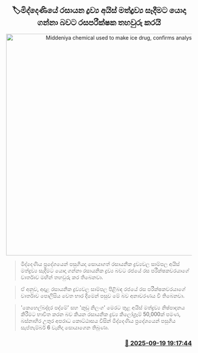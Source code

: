 <p align='center'><b><h2 align='center' title='Middeniya chemical used to make ice drug, confirms analyst'>🏷මිද්දෙණියේ රසායන ද්‍රව්‍ය අයිස් මත්ද්‍රව්‍ය සෑදීමට යොදා ගන්නා බවට රසපරීක්ෂක තහවුරු කරයි</h2></b></p>
<p align='center'><img src='https://helakuru.sgp1.cdn.digitaloceanspaces.com/esana/images/lib/middeniya-ice-lorry.jpg' width='600' alt='Middeniya chemical used to make ice drug, confirms analyst'></p>

> මිද්දෙණිය ප්‍රදේශයෙන් පසුගියදා සොයාගත් රසායනික ද්‍රව්‍යවල සාම්පල අයිස් මත්ද්‍රව්‍ය සෑදීමට යොදා ගන්නා රසායනික ද්‍රව්‍ය බවට රජයේ රස පරීක්ෂකවරයාගේ වාර්තාව මඟින් තහවුරු කර තිබෙනවා.

> ඒ අනුව, අදාළ රසායනික ද්‍රව්‍යවල සාම්පල පිළිබඳ රජයේ රස පරීක්ෂකවරයාගේ වාර්තාව පොලීසිය වෙත භාර දීමෙන් පසුව මේ බව අනාවරණය වී තිබෙනවා.

> 'කෙහෙල්බද්දර පද්මේ' සහ 'කුඩු නිලංග' මෙරට තුළ අයිස් මත්ද්‍රව්‍ය නිෂ්පාදනය කිරීමට භාවිත කරන බව කියන රසායනික ද්‍රව්‍ය කිලෝග්‍රෑම් 50,000ක් පමණ, බස්නාහිර උතුර අපරාධ කොට්ඨාසය විසින් මිද්දෙණිය ප්‍රදේශයෙන් පසුගිය සැප්තැම්බර් 6 වැනිදා සොයාගෙන තිබුණා.



<h3 align='right'><a href='https://www.helakuru.lk/esana/p/113810/'>📅 2025-09-19 19:17:44</a></h3>
